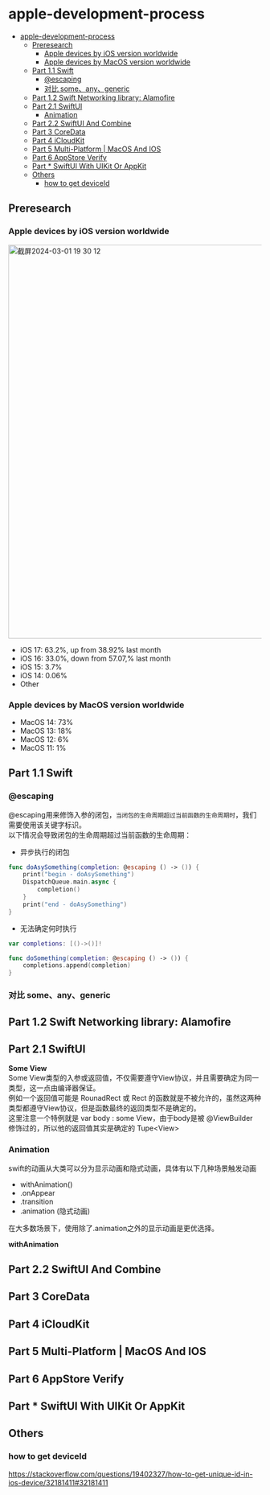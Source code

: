 # apple-development-process

- [apple-development-process](#apple-development-process)
  - [Preresearch](#preresearch)
    - [Apple devices by iOS version worldwide](#apple-devices-by-ios-version-worldwide)
    - [Apple devices by MacOS version worldwide](#apple-devices-by-macos-version-worldwide)
  - [Part 1.1 Swift](#part-11-swift)
    - [@escaping](#escaping)
    - [对比 some、any、generic](#对比-someanygeneric)
  - [Part 1.2 Swift Networking library: Alamofire](#part-12-swift-networking-library-alamofire)
  - [Part 2.1 SwiftUI](#part-21-swiftui)
    - [Animation](#animation)
  - [Part 2.2 SwiftUI And Combine](#part-22-swiftui-and-combine)
  - [Part 3 CoreData](#part-3-coredata)
  - [Part 4 iCloudKit](#part-4-icloudkit)
  - [Part 5 Multi-Platform | MacOS And IOS](#part-5-multi-platform--macos-and-ios)
  - [Part 6 AppStore Verify](#part-6-appstore-verify)
  - [Part \* SwiftUI With UIKit Or AppKit](#part--swiftui-with-uikit-or-appkit)
  - [Others](#others)
    - [how to get deviceId](#how-to-get-deviceid)


## Preresearch
### Apple devices by iOS version worldwide
<img width="783" alt="截屏2024-03-01 19 30 12" src="https://github.com/AsilenceBTF/apple-development-process/assets/51771808/a4fe665e-8bab-46c3-82f8-54b0a96520b5">

- iOS 17: 63.2%, up from 38.92% last month
- iOS 16: 33.0%, down from 57.07,% last month
- iOS 15: 3.7%
- iOS 14: 0.06%
- Other

### Apple devices by MacOS version worldwide
- MacOS 14: 73%
- MacOS 13: 18%
- MacOS 12: 6%
- MacOS 11: 1%
  
## Part 1.1 Swift

### @escaping
@escaping用来修饰入参的闭包，`当闭包的生命周期超过当前函数的生命周期时`，我们需要使用该关键字标识。 \
以下情况会导致闭包的生命周期超过当前函数的生命周期：
- 异步执行的闭包
```swift
func doAsySomething(completion: @escaping () -> ()) {
    print("begin - doAsySomething")
    DispatchQueue.main.async {
        completion()
    }
    print("end - doAsySomething")
}

```
- 无法确定何时执行
```swift
var completions: [()->()]!

func doSomething(completion: @escaping () -> ()) {
    completions.append(completion)
}

```

### 对比 some、any、generic


## Part 1.2 Swift Networking library: Alamofire


## Part 2.1 SwiftUI

**Some View** \
Some View类型的入参或返回值，不仅需要遵守View协议，并且需要确定为同一类型，这一点由编译器保证。\
例如一个返回值可能是 RounadRect 或 Rect 的函数就是不被允许的，虽然这两种类型都遵守View协议，但是函数最终的返回类型不是确定的。\
这里注意一个特例就是 var body : some View，由于body是被 @ViewBuilder 修饰过的，所以他的返回值其实是确定的 Tupe\<View\> 

### Animation
swift的动画从大类可以分为显示动画和隐式动画，具体有以下几种场景触发动画
- withAnimation()
- .onAppear
- .transition
- .animation (隐式动画)

在大多数场景下，使用除了.animation之外的显示动画是更优选择。

**withAnimation**



## Part 2.2 SwiftUI And Combine

## Part 3 CoreData

## Part 4 iCloudKit

## Part 5 Multi-Platform | MacOS And IOS

## Part 6 AppStore Verify

## Part * SwiftUI With UIKit Or AppKit

## Others
### how to get deviceId
https://stackoverflow.com/questions/19402327/how-to-get-unique-id-in-ios-device/32181411#32181411

